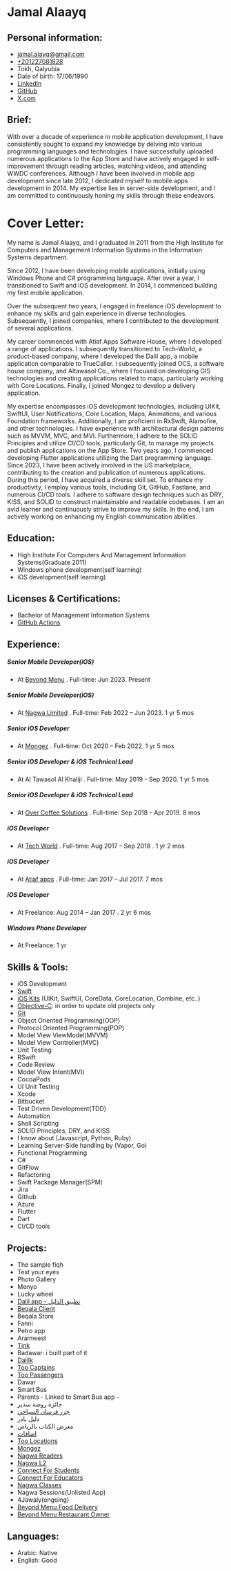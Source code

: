 # Jamal Alaayq

## Personal information:

- [jamal.alayq@gmail.com](mailto:jamal.alayq@gmail.com)
- [+201227081828](201227081828)
- Tokh, Qalyubia
- Date of birth: 17/06/1990
- [LinkedIn](https://www.linkedin.com/in/gamalal3yk)
- [GitHub](https://github.com/jamalalayq)
- [X.com](https://x.com/jamalelayeq)

## Brief:

With over a decade of experience in mobile application development, I have consistently sought to expand my knowledge by delving into various programming languages and technologies. I have successfully uploaded numerous applications to the App Store and have actively engaged in self-improvement through reading articles, watching videos, and attending WWDC conferences.
Although I have been involved in mobile app development since late 2012, I dedicated myself to mobile apps development in 2014. My expertise lies in server-side development, and I am committed to continuously honing my skills through these endeavors.

# Cover Letter:

My name is Jamal Alaayq, and I graduated in 2011 from the High Institute for Computers and Management Information Systems in the Information Systems department.

Since 2012, I have been developing mobile applications, initially using Windows Phone and C# programming language. After over a year, I transitioned to Swift and iOS development. In 2014, I commenced building my first mobile application.

Over the subsequent two years, I engaged in freelance iOS development to enhance my skills and gain experience in diverse technologies. Subsequently, I joined companies, where I contributed to the development of several applications.

My career commenced with Atiaf Apps Software House, where I developed a range of applications. I subsequently transitioned to Tech-World, a product-based company, where I developed the Dalil app, a mobile application comparable to TrueCaller. I subsequently joined OCS, a software house company, and Altawasol Co., where I focused on developing GIS technologies and creating applications related to maps, particularly working with Core Locations. Finally, I joined Mongez to develop a delivery application.

My expertise encompasses iOS development technologies, including UIKit, SwiftUI, User Notifications, Core Location, Maps, Animations, and various Foundation frameworks. Additionally, I am proficient in RxSwift, Alamofire, and other technologies. I have experience with architectural design patterns such as MVVM, MVC, and MVI. Furthermore, I adhere to the SOLID Principles and utilize CI/CD tools, particularly Git, to manage my projects and publish applications on the App Store.
Two years ago, I commenced developing Flutter applications utilizing the Dart programming language. Since 2023, I have been actively involved in the US marketplace, contributing to the creation and publication of numerous applications. During this period, I have acquired a diverse skill set.
To enhance my productivity, I employ various tools, including Git, GitHub, Fastlane, and numerous CI/CD tools. I adhere to software design techniques such as DRY, KISS, and SOLID to construct maintainable and readable codebases. I am an avid learner and continuously strive to improve my skills. In the end, I am actively working on enhancing my English communication abilities.

## Education:

- High Institute For Computers And Management Information Systems(Graduate 2011)
- Windows phone development(self learning)
- iOS development(self learning)

## Licenses & Certifications: 
- Bachelor of Management Information Systems
- [GitHub Actions](https://codedamn.com/certificate/verify/df4dd022383868cb58412ef31d096b0037f1acc8)


## Experience:

##### Senior Mobile Developer(iOS)
- At [Beyond Menu](https://www.linkedin.com/company/beyondmenu-com/) . Full-time: Jun 2023. Present

##### Senior Mobile Developer(iOS)
- At [Nagwa Limited](https://www.nagwa.com/en/about/) . Full-time: Feb 2022 – Jun 2023. 1 yr 5 mos

##### Senior iOS Developer 
- At [Mongez](https://www.linkedin.com/company/mongez-app/mycompany/) . Full-time: Oct 2020 – Feb 2022. 1 yr 5 mos

##### Senior iOS Developer & iOS Technical Lead

- At Al Tawasol Al Khaliji . Full-time: May 2019 - Sep 2020. 1 yr 5 mos

##### Senior iOS Developer & iOS Technical Lead

- At [Over Coffee Solutions](https://www.linkedin.com/company/over-coffee-solutions/) . Full-time: Sep 2018 – Apr 2019. 8 mos

##### iOS Developer

- At [Tech World](https://www.linkedin.com/company/tech-world/) . Full-time: Aug 2017 – Sep 2018 . 1 yr 2 mos

##### iOS Developer

- At [Atiaf apps](https://www.linkedin.com/company/atiafapps/) . Full-time: Jan 2017 – Jul 2017. 7 mos

##### iOS Developer

- At Freelance: Aug 2014 – Jan 2017 . 2 yr 6 mos

##### Windows Phone Developer

- At Freelance: 1 yr

## Skills & Tools:

- iOS Development
- [Swift](https://swift.org/)
- [iOS Kits](https://en.wikipedia.org/wiki/IOS) (UIKit, SwiftUI, CoreData, CoreLocation, Combine, etc..)
- [Objective-C](https://en.wikipedia.org/wiki/Objective-C): in order to update old projects only
- [Git](https://git-scm.com/)
- Object Oriented Programming(OOP)
- Protocol Oriented Programming(POP)
- Model View ViewModel(MVVM)
- Model View Controller(MVC)
- Unit Testing
- RSwift
- Code Review
- Model View Intent(MVI)
- CocoaPods
- UI Unit Testing
- Xcode
- Bitbucket
- Test Driven Development(TDD)
- Automation
- Shell Scripting
- SOLID Principles, DRY, and KISS
- I know about (Javascript, Python, Ruby)
- Learning Server-Side handling by (Vapor, Go)
- Functional Programming
- C#
- GitFlow
- Refactoring
- Swift Package Manager(SPM)
- Jira
- Github
- Azure
- Flutter
- Dart
- CI/CD tools

## Projects:

- The sample fiqh
- Test your eyes
- Photo Gallery
- Menyo
- Lucky wheel
- [Dalil app - تطبيق الدليل](https://itunes.apple.com/us/app/id1359166689?ls=1&mt=8)
- [Beqala Client](http://itunes.apple.com/us/app/id1235062759?mt=8)
- Beqala Store
- Fanni
- Petro app
- Aramwest
- [Tink](https://itunes.apple.com/us/app/id1439013266)
- Badawar: i built part of it
- [Dalilk](https://itunes.apple.com/us/app/id1359166689)
- [Too Captains](https://apps.apple.com/us/app/id1341641442)
- [Too Passengers](https://apps.apple.com/us/app/id1341643273)
- Dawar
- Smart Bus
- Parents - Linked to Smart Bus app -
- جائزة روضة سدير
- [جزر فرسان السياحي](http://itunes.apple.com/us/app/id1212785213?mt=8)
- دليل بادر
- معرض الكتاب بالرياض
- [اضافات](https://itunes.apple.com/us/app/id1192966536?mt=8)
- [Too Locations](https://apps.apple.com/us/app/id1508881888)
- [Mongez](https://apps.apple.com/eg/app/mongez/id1453706751)
- [Nagwa Readers](https://apps.apple.com/eg/app/id1580391742)
- [Nagwa L2](https://apps.apple.com/eg/app/id1641869769)
- [Connect For Students](https://apps.apple.com/eg/app/id1517491586)
- [Connect For Educators](https://apps.apple.com/eg/app/id1517491377)
- [Nagwa Classes](https://apps.apple.com/eg/app/id6446116250)
- Nagwa Sessions(Unlisted App)
- 4Jawaly(ongoing)
- [Beyond Menu Food Delivery](https://apps.apple.com/us/app/beyond-menu-food-delivery/id760852900)
- [Beyond Menu Restaurant Owner](https://apps.apple.com/us/app/beyond-menu-restaurant-owner/id1008234762)


## Languages:

- Arabic: <span style="font-size:14px">Native</span>
- English: <span style="font-size:14px">Good</span>
